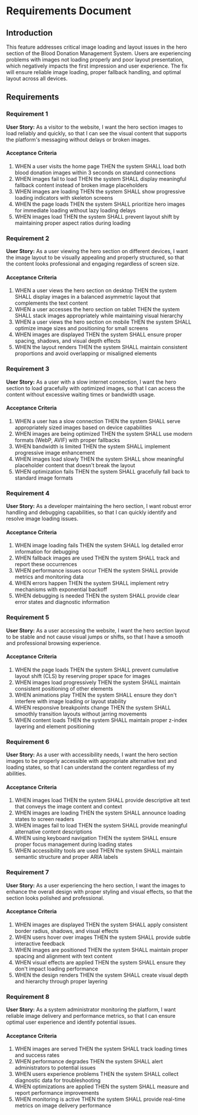 # Requirements Document

## Introduction

This feature addresses critical image loading and layout issues in the hero section of the Blood Donation Management System. Users are experiencing problems with images not loading properly and poor layout presentation, which negatively impacts the first impression and user experience. The fix will ensure reliable image loading, proper fallback handling, and optimal layout across all devices.

## Requirements

### Requirement 1

**User Story:** As a visitor to the website, I want the hero section images to load reliably and quickly, so that I can see the visual content that supports the platform's messaging without delays or broken images.

#### Acceptance Criteria

1. WHEN a user visits the home page THEN the system SHALL load both blood donation images within 3 seconds on standard connections
2. WHEN images fail to load THEN the system SHALL display meaningful fallback content instead of broken image placeholders
3. WHEN images are loading THEN the system SHALL show progressive loading indicators with skeleton screens
4. WHEN the page loads THEN the system SHALL prioritize hero images for immediate loading without lazy loading delays
5. WHEN images load THEN the system SHALL prevent layout shift by maintaining proper aspect ratios during loading

### Requirement 2

**User Story:** As a user viewing the hero section on different devices, I want the image layout to be visually appealing and properly structured, so that the content looks professional and engaging regardless of screen size.

#### Acceptance Criteria

1. WHEN a user views the hero section on desktop THEN the system SHALL display images in a balanced asymmetric layout that complements the text content
2. WHEN a user accesses the hero section on tablet THEN the system SHALL stack images appropriately while maintaining visual hierarchy
3. WHEN a user views the hero section on mobile THEN the system SHALL optimize image sizes and positioning for small screens
4. WHEN images are displayed THEN the system SHALL ensure proper spacing, shadows, and visual depth effects
5. WHEN the layout renders THEN the system SHALL maintain consistent proportions and avoid overlapping or misaligned elements

### Requirement 3

**User Story:** As a user with a slow internet connection, I want the hero section to load gracefully with optimized images, so that I can access the content without excessive waiting times or bandwidth usage.

#### Acceptance Criteria

1. WHEN a user has a slow connection THEN the system SHALL serve appropriately sized images based on device capabilities
2. WHEN images are being optimized THEN the system SHALL use modern formats (WebP, AVIF) with proper fallbacks
3. WHEN bandwidth is limited THEN the system SHALL implement progressive image enhancement
4. WHEN images load slowly THEN the system SHALL show meaningful placeholder content that doesn't break the layout
5. WHEN optimization fails THEN the system SHALL gracefully fall back to standard image formats

### Requirement 4

**User Story:** As a developer maintaining the hero section, I want robust error handling and debugging capabilities, so that I can quickly identify and resolve image loading issues.

#### Acceptance Criteria

1. WHEN image loading fails THEN the system SHALL log detailed error information for debugging
2. WHEN fallback images are used THEN the system SHALL track and report these occurrences
3. WHEN performance issues occur THEN the system SHALL provide metrics and monitoring data
4. WHEN errors happen THEN the system SHALL implement retry mechanisms with exponential backoff
5. WHEN debugging is needed THEN the system SHALL provide clear error states and diagnostic information

### Requirement 5

**User Story:** As a user accessing the website, I want the hero section layout to be stable and not cause visual jumps or shifts, so that I have a smooth and professional browsing experience.

#### Acceptance Criteria

1. WHEN the page loads THEN the system SHALL prevent cumulative layout shift (CLS) by reserving proper space for images
2. WHEN images load progressively THEN the system SHALL maintain consistent positioning of other elements
3. WHEN animations play THEN the system SHALL ensure they don't interfere with image loading or layout stability
4. WHEN responsive breakpoints change THEN the system SHALL smoothly transition layouts without jarring movements
5. WHEN content loads THEN the system SHALL maintain proper z-index layering and element positioning

### Requirement 6

**User Story:** As a user with accessibility needs, I want the hero section images to be properly accessible with appropriate alternative text and loading states, so that I can understand the content regardless of my abilities.

#### Acceptance Criteria

1. WHEN images load THEN the system SHALL provide descriptive alt text that conveys the image content and context
2. WHEN images are loading THEN the system SHALL announce loading states to screen readers
3. WHEN images fail to load THEN the system SHALL provide meaningful alternative content descriptions
4. WHEN using keyboard navigation THEN the system SHALL ensure proper focus management during loading states
5. WHEN accessibility tools are used THEN the system SHALL maintain semantic structure and proper ARIA labels

### Requirement 7

**User Story:** As a user experiencing the hero section, I want the images to enhance the overall design with proper styling and visual effects, so that the section looks polished and professional.

#### Acceptance Criteria

1. WHEN images are displayed THEN the system SHALL apply consistent border radius, shadows, and visual effects
2. WHEN users hover over images THEN the system SHALL provide subtle interactive feedback
3. WHEN images are positioned THEN the system SHALL maintain proper spacing and alignment with text content
4. WHEN visual effects are applied THEN the system SHALL ensure they don't impact loading performance
5. WHEN the design renders THEN the system SHALL create visual depth and hierarchy through proper layering

### Requirement 8

**User Story:** As a system administrator monitoring the platform, I want reliable image delivery and performance metrics, so that I can ensure optimal user experience and identify potential issues.

#### Acceptance Criteria

1. WHEN images are served THEN the system SHALL track loading times and success rates
2. WHEN performance degrades THEN the system SHALL alert administrators to potential issues
3. WHEN users experience problems THEN the system SHALL collect diagnostic data for troubleshooting
4. WHEN optimizations are applied THEN the system SHALL measure and report performance improvements
5. WHEN monitoring is active THEN the system SHALL provide real-time metrics on image delivery performance